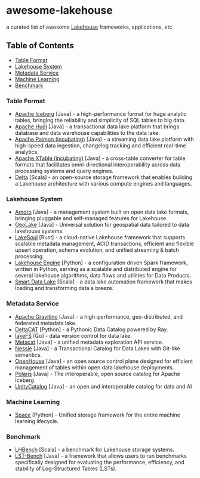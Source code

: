 # awesome-lakehouse
a curated list of awesome [Lakehouse](https://www.databricks.com/sites/default/files/2020/12/cidr_lakehouse.pdf) frameworks, applications, etc

## Table of Contents

- [Table Format](#table-format)
- [Lakehouse System](#lakehouse-system)
- [Metadata Service](#metadata-service)
- [Machine Learning](#machine-learning)
- [Benchmark](#benchmark)

### Table Format

- [Apache Iceberg](https://github.com/apache/iceberg) [Java] - a high-performance format for huge analytic tables, bringing the reliability and simplicity of SQL tables to big data.
- [Apache Hudi](https://github.com/apache/hudi) [Java] - a transactional data lake platform that brings database and data warehouse capabilities to the data lake.
- [Apache Paimon (incubating)](https://github.com/apache/incubator-paimon) [Java] - a streaming data lake platform with high-speed data ingestion, changelog tracking and efficient real-time analytics.
- [Apache XTable (incubating)](https://github.com/apache/incubator-xtable) [Java] - a cross-table converter for table formats that facilitates omni-directional interoperability across data processing systems and query engines.
- [Delta](https://github.com/delta-io/delta/) [Scala] - an open-source storage framework that enables building a Lakehouse architecture with various compute engines and languages.

### Lakehouse System

- [Amoro](https://github.com/NetEase/amoro) [Java] - a management system built on open data lake formats, bringing pluggable and self-managed features for Lakehouse.
- [GeoLake](https://github.com/spatialx-project/geolake) [Java] - Universal solution for geospatial data tailored to data lakehouse systems.
- [LakeSoul](https://github.com/lakesoul-io/LakeSoul) [Rust] - a cloud-native Lakehouse framework that supports scalable metadata management, ACID transactions, efficient and flexible upsert operation, schema evolution, and unified streaming & batch processing.
- [Lakehouse Engine](https://github.com/adidas/lakehouse-engine) [Python] - a configuration driven Spark framework, written in Python, serving as a scalable and distributed engine for several lakehouse algorithms, data flows and utilities for Data Products.
- [Smart Data Lake](https://github.com/smart-data-lake/smart-data-lake) [Scala] - a data lake automation framework that makes loading and transforming data a breeze. 

### Metadata Service

- [Apache Gravitino](https://github.com/apache/gravitino) [Java] - a high-performance, geo-distributed, and federated metadata lake.
- [DeltaCAT](https://github.com/ray-project/deltacat) [Python] - a Pythonic Data Catalog powered by Ray.
- [lakeFS](https://github.com/treeverse/lakeFS) [Go] - data version control for data lake.
- [Metacat](https://github.com/Netflix/metacat) [Java] - a unified metadata exploration API service.
- [Nessie](https://github.com/projectnessie/nessie) [Java] - a Transactional Catalog for Data Lakes with Git-like semantics.
- [OpenHouse](https://github.com/linkedin/openhouse) [Java] - an open source control plane designed for efficient management of tables within open data lakehouse deployments.
- [Polaris](https://github.com/polaris-catalog/polaris) [Java] - The interoperable, open source catalog for Apache Iceberg
- [UnityCatalog](https://github.com/unitycatalog/unitycatalog) [Java] - an open and interoperable catalog for data and AI

### Machine Learning

- [Space](https://github.com/google/space) [Python] - Unified storage framework for the entire machine learning lifecycle.

### Benchmark

- [LHBench](https://github.com/lhbench/lhbench) [Scala] - a benchmark for Lakehouse storage systems.
- [LST-Bench](https://github.com/microsoft/lst-bench) [Java] - a framework that allows users to run benchmarks specifically designed for evaluating the performance, efficiency, and stability of Log-Structured Tables (LSTs).
